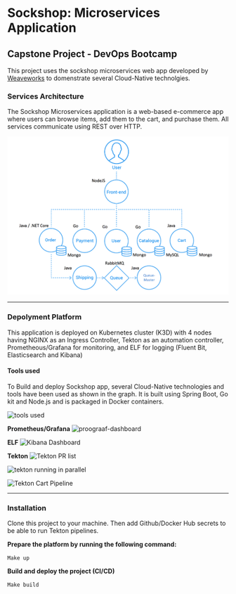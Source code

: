 # Sockshop: Microservices Application
## Capstone Project - DevOps Bootcamp 
This project uses the sockshop microservices web app developed by [Weaveworks](https://www.weave.works/) to domenstrate several Cloud-Native technolgies. 



### Services Architecture 
The Sockshop Microservices application is a web-based e-commerce app where users can browse items, add them to the cart, and purchase them. All services communicate using REST over HTTP. 

![Services Architectire](https://github.com/microservices-demo/microservices-demo.github.io/blob/HEAD/assets/Architecture.png?raw=true  "Weaveworks Sockshop Architecture")

*** 

### Depolyment Platform 
This application is deployed on Kubernetes cluster (K3D)  with 4 nodes having NGINX as an Ingress Controller, Tekton as an automation controller, Prometheous/Grafana for monitoring, and ELF for logging (Fluent Bit, Elasticsearch and Kibana)


#### Tools used
To Build and deploy Sockshop app, several Cloud-Native technologies and tools have been used as shown in the graph. It is built using Spring Boot, Go kit and Node.js and is packaged in Docker containers. 

![tools used](https://user-images.githubusercontent.com/63632708/97748824-22565d00-1aff-11eb-9bfb-42f94151fc8c.png)



**Prometheus/Grafana**
![proograaf-dashboard](https://user-images.githubusercontent.com/63632708/97748916-474ad000-1aff-11eb-9317-a954534927d5.png)



**ELF** 
![Kibana Dashboard](https://user-images.githubusercontent.com/63632708/97749584-5b430180-1b00-11eb-9093-1c224fd45f0d.png)



**Tekton**
![Tekton PR list](https://user-images.githubusercontent.com/63632708/97749802-bbd23e80-1b00-11eb-92b5-fb66db3e0a15.png)

![tekton running in parallel](https://user-images.githubusercontent.com/63632708/97755365-1623cd00-1b0a-11eb-992b-ae54c3b0ea44.png)


![Tekton Cart Pipeline](https://user-images.githubusercontent.com/63632708/97749814-c096f280-1b00-11eb-9b8d-ee0fd0d2bc2a.png)

***

### Installation
Clone this project to your machine. Then add Github/Docker Hub secrets to be able to run Tekton pipelines. 

**Prepare the platform by running the following command:**

	Make up 

**Build and deploy the project (CI/CD)**

	Make build 


	

